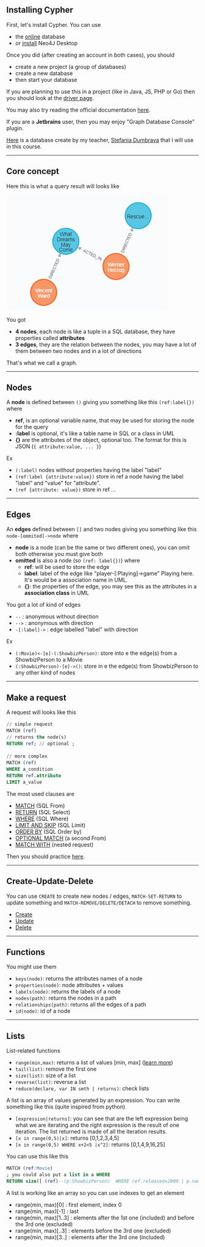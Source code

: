 ## Installing Cypher

First, let's install Cypher.
You can use 

* the [online](https://neo4j.com/sandbox/) database
* or [install](https://neo4j.com/download/) Neo4J Desktop

Once you did (after creating an account in both cases),
you should

* create a new project (a group of databases)
* create a new database
* then start your database

If you are planning to use this in a project (like
in Java, JS, PHP or Go) then you should look 
at the [driver page](https://neo4j.com/developer/language-guides/).

You may also try reading the official
documentation [here](https://neo4j.com/developer/get-started/).

If you are a **Jetbrains** user, then
you may enjoy "Graph Database Console" plugin.

[Here](movies.cypher) is a database create by my teacher,
[Stefania Dumbrava](http://web4.ensiie.fr/~stefania.dumbrava/)
that I will use in this course.

<hr class="sr">

## Core concept

Here this is what a query result will looks like

![example](example.png)

You got 

* **4 nodes**, each node is like a tuple in a SQL database,
  they have properties called **attributes**
* **3 edges**, they are the relation between the nodes,
  you may have a lot of them between two nodes and in
  a lot of directions

That's what we call a graph.

<hr class="sl">

## Nodes

A **node** is defined between ``()`` giving you something
like this ``(ref:label{})`` where

* **ref**, is an optional variable name,
  that may be used for storing the node
  for the query
* **:label** is optional, it's like
  a table name in SQL or a class in UML
* **{}** are the attributes of the object, optional
  too. The format for this is JSON 
  (`{ attribute:value, ... }`)

Ex

* ``(:label)`` nodes without properties having the label "label"
* ``(ref:label {attribute:value})`` store in ref a node having the label
  "label" and "value" for "attribute".
* ``(ref {attribute: value})`` store in ref ...

<hr class="sr">

## Edges

An **edges** defined between ``[]`` and two nodes
giving you something like this ``node-[ommited]->node``
where

* **node** is a node (can be the same or two different ones),
  you can omit both otherwise you must give both
* **omitted** is also a node (so `(ref: label{})`) where
  * **ref**: will be used to store the edge
  * **label**: label of the edge like "player-[:Playing]->game"
    Playing here. It's would be a association name in UML.
  * **{}**: the properties of the edge, you may
    see this as the attributes in a **association class**
    in UML

You got a lot of kind of edges

* ``--`` : anonymous without direction
* ``-->`` : anonymous with direction
* ``-[:label]->`` : edge labelled "label" with direction

Ex

* ``(:Movie)<-[e]-(:ShowbizPerson)``: store
  into e the edge(s) from a ShowbizPerson to a Movie
* ``(:ShowbizPerson)-[e]->()``: store in e the edge(s)
  from ShowbizPerson to any other kind of
  nodes

<hr class="sl">

## Make a request

A request will looks like this

```sql
// simple request
MATCH (ref)
// returns the node(s)
RETURN ref; // optional ;

// more complex
MATCH (ref)
WHERE a_condition
RETURN ref.attribute
LIMIT a_value
```

The most used clauses are

* [MATCH](clause/match.md) (SQL From)
* [RETURN](clause/return.md) (SQL Select)
* [WHERE](clause/where.md) (SQL Where)
* [LIMIT AND SKIP](clause/limit.md) (SQL Limit)
* [ORDER BY](clause/order-by.md) (SQL Order by)
* [OPTIONAL MATCH](clause/optional-match.md) (a second From)
* [MATCH WITH](clause/with.md) (nested request)

Then you should practice [here](clause/exercise.md).

<hr class="sr">

## Create-Update-Delete

You can use ``CREATE`` to create new nodes / edges,
``MATCH-SET-RETURN`` to update something and
``MATCH-REMOVE/DELETE/DETACH`` to remove something.

* [Create](ddl/create.md)
* [Update](ddl/update.md)
* [Delete](ddl/delete.md)

<hr class="sl">

## Functions

You might use them

* ``keys(node)``: returns the attributes names of a node
* ``properties(node)``: node attributes + values
* ``labels(node)``: returns the labels of a node
* ``nodes(path)``: returns the nodes in a path
* ``relationships(path)``: returns all the edges of a path
* ``id(node)``: id of a node

<hr class="sr">

## Lists

List-related functions

* ``range(min,max)``: returns a list of values [min, max] ([learn more]())
* ``tail(list)``: remove the first one
* ``size(list)``: size of a list
* ``reverse(list)``: reverse a list
* ``reduce(declare, var IN smth | returns)``: check lists

A list is an array of values generated by an expression.
You can write something like this (quite inspired
from python)

* ``[expression|returns]``: you can see that are
  the left expression being what we are iterating
  and the right expression is the result of one iteration.
  The list returned is made of all the iteration results.
* ``[x in range(0,5)|x]``: returns [0,1,2,3,4,5]
* ``[x in range(0,5) WHERE x+2<5 |x^2]``: returns [0,1,4,9,16,25]

You can use this like this

```sql
MATCH (ref:Movie)
; you could also put a list in a WHERE
RETURN size([ (ref)--(p:ShowbizPerson)  WHERE ref.released=2000 | p.name  ])
```

A list is working like an array so you can use
indexes to get an element

* range(min, max)[0] : first element, index 0
* range(min, max)[-1] : last
* range(min, max)[1..3] : elements after the 1st one (included)
  and before the 3rd one (excluded)
* range(min, max)[..3] : elements before the 3rd one (excluded)
* range(min, max)[3..] : elements after the 3rd one (included)